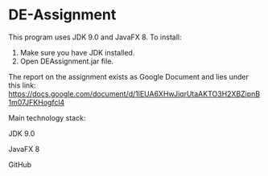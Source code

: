 # DE-Assignment

This program uses JDK 9.0 and JavaFX 8.
To install:
1. Make sure you have JDK installed.
2. Open DEAssignment.jar file.

The report on the assignment exists as Google Document and lies under this link:
https://docs.google.com/document/d/1lEUA6XHwJiqrUtaAKTO3H2XBZipnB1m07JFKHogfcl4

Main technology stack:

JDK 9.0

JavaFX 8

GitHub

